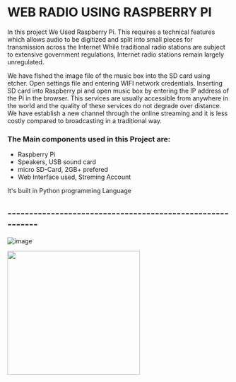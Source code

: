 # WEB RADIO USING RASPBERRY PI

 In this project We Used Raspberry Pi. This requires a technical features which allows audio to be digitized and split into small pieces for transmission across the Internet
While traditional radio stations are subject to extensive government regulations, Internet radio stations remain largely unregulated. 

We have flshed the image file of the music box into the SD card using etcher.
Open settings file and entering WIFI network credentials.
Inserting SD card into Raspberry pi and open music box by entering the IP address of the Pi in the browser. This services are usually accessible from anywhere in the world and the quality of  these services do not degrade over distance. We have establish a new channel through the online streaming and it is less costly compared to broadcasting in a traditional way.

### The Main components used in this Project are:
*  Raspberry Pi
*  Speakers, USB sound card
*  micro SD-Card, 2GB+ prefered
*  Web Interface used, Streming Account

It's built in Python programming Language

## ----------------------------------------------------------

![image](https://user-images.githubusercontent.com/78680216/207003094-506748e9-29b2-4af1-88d1-379f77da901a.png)

<img src="https://user-images.githubusercontent.com/78680216/207001125-bc7bd250-e02d-4f07-966d-269a2e218815.jpg" width="300" height="280">
